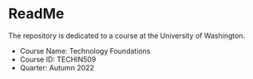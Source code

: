 # ReadMe
The repository is dedicated to a course at the University of Washington.
* Course Name: Technology Foundations
* Course ID: TECHIN509
* Quarter: Autumn 2022
